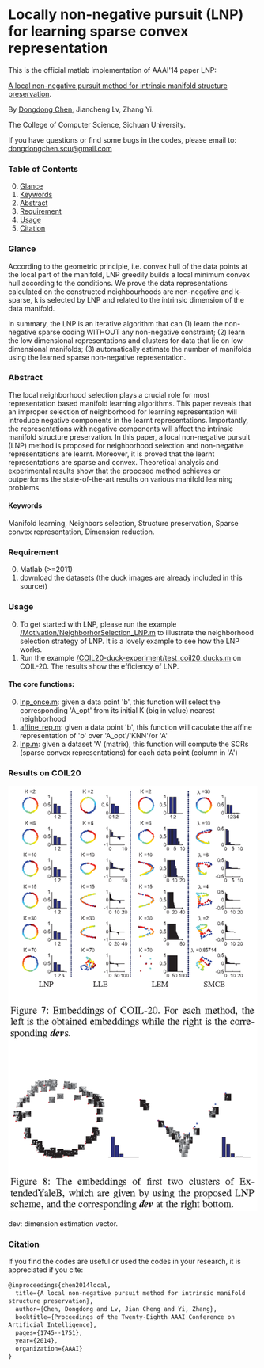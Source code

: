 # Locally non-negative pursuit (LNP) for learning sparse convex representation
This is the official matlab implementation of AAAI'14 paper LNP:

[A local non-negative pursuit method for intrinsic manifold structure preservation](http://legacy.machineilab.org/users/chendongdong/papers/aaai14_lnp.pdf).

By [Dongdong Chen](https://scholar.google.co.uk/citations?user=eIrcIl8AAAAJ&hl=en), Jiancheng Lv, Zhang Yi.

The College of Computer Science, Sichuan University.

If you have questions or find some bugs in the codes, please email to: [dongdongchen.scu@gmail.com](dongdongchen.scu@gmail.com) 

### Table of Contents
0. [Glance](#Glance)
0. [Keywords](#Keywords)
0. [Abstract](#Abstract)
0. [Requirement](#Requirement)
0. [Usage](#Usage)
0. [Citation](#citation)

### Glance
According to the geometric principle, i.e. convex hull of the data points at the local part of the manifold, LNP greedily builds a local minimum convex hull according to the conditions. We prove the data representations calculated on the constructed neighbourhoods are non-negative and k-sparse,  k is selected by LNP and related to the intrinsic dimension of the data manifold.

In summary, the LNP is an iterative algorithm that can (1) learn the non-negative sparse coding WITHOUT any non-negative constraint; (2) learn the low dimensional representations and clusters for data that lie on low-dimensional manifolds; (3) automatically estimate the number of manifolds using the learned sparse non-negative representation. 

### Abstract

The local neighborhood selection plays a crucial role for most representation based manifold learning algorithms. This paper reveals that an improper selection of neighborhood for learning representation will introduce negative components in the learnt representations. Importantly, the representations with negative components will affect the intrinsic manifold structure preservation. In this paper, a local non-negative pursuit (LNP) method is proposed for neighborhood selection and non-negative representations are learnt. Moreover, it is proved that the learnt representations are sparse and convex. Theoretical analysis and experimental results show that the proposed method achieves or outperforms the state-of-the-art results on various manifold learning problems.

#### Keywords

Manifold learning, Neighbors selection, Structure preservation, Sparse convex representation, Dimension reduction.

### Requirement
0. Matlab (>=2011)
0. download the datasets (the duck images are already included in this source))

### Usage
0. To get started with LNP, please run the example [/Motivation/NeighborhorSelection_LNP.m](https://github.com/edongdongchen/Locally-Nonnegative-Pursuit/blob/master/Motivation/NeighborhorSelection_LNP.m) to illustrate the neighborhood selection strategy of LNP. It is a lovely example to see how the LNP works.
0. Run the example [/COIL20-duck-experiment/test_coil20_ducks.m](https://github.com/edongdongchen/Locally-Nonnegative-Pursuit/blob/master/COIL20-duck-experiment/test_coil20_ducks.m) on COIL-20. The results show the efficiency of LNP. 
#### The core functions:
0. [lnp_once.m](https://github.com/edongdongchen/Locally-Nonnegative-Pursuit/blob/master/COIL20-duck-experiment/lnp_once.m): given a data point 'b', this function will select the corresponding 'A_opt' from its initial K (big in value) nearest neighborhood
0. [affine_rep.m](https://github.com/edongdongchen/Locally-Nonnegative-Pursuit/blob/master/COIL20-duck-experiment/affine_rep.m): given a data point 'b', this function will caculate the affine representation of 'b' over 'A_opt'/'KNN'/or 'A'
0. [lnp.m](https://github.com/edongdongchen/Locally-Nonnegative-Pursuit/blob/master/COIL20-duck-experiment/lnp.m): given a dataset 'A' (matrix), this function will compute the SCRs (sparse convex representations) for each data point (column in 'A')

### Results on COIL20

![alt text](COIL20-duck-experiment/results.png)

dev: dimension estimation vector.

### Citation

If you find the codes are useful or used the codes in your research, it is appreciated if you cite:

    @inproceedings{chen2014local,
      title={A local non-negative pursuit method for intrinsic manifold structure preservation},
      author={Chen, Dongdong and Lv, Jian Cheng and Yi, Zhang},
      booktitle={Proceedings of the Twenty-Eighth AAAI Conference on Artificial Intelligence},
      pages={1745--1751},
      year={2014},  
      organization={AAAI}
    }
